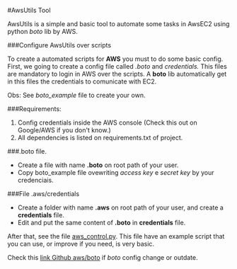 #AwsUtils Tool

AwsUtils is a simple and basic tool to automate some tasks in AwsEC2 using python *boto* lib by AWS.

###Configure AwsUtils over scripts

To create a automated scripts for **AWS** you must to do some basic config. First, we going to create a config file called *.boto* and *credentials.*
This files are mandatory to login in AWS over the scripts. A **boto** lib automatically get in this files the credentials
to comunicate with EC2.

Obs: See *boto_example* file to create your own.

###Requirements:

1. Config credentials inside the AWS console (Check this out on Google/AWS if you don't know.)
2. All dependencies is listed on requirements.txt of project.

###.boto file.

- Create a file with name **.boto** on root path of your user.
- Copy boto_example file ovewriting *access key* e *secret key* by your credenciais.


###File .aws/credentials

- Create a folder with name **.aws** on root path of your user, and create a **credentials** file.
- Edit and put the same content of **.boto** in **credentials** file.


After that, see the file [aws_control.py](aws/aws_control.py).
This file have an example script that you can use, or improve if you need, is very basic.


Check this [link Github aws/boto](https://github.com/boto/boto/blob/4f66311f2918aacd4bd7fefff9e0c8ed7bc2813e/docs/source/boto_config_tut.rst) if *boto* config change or outdate.

